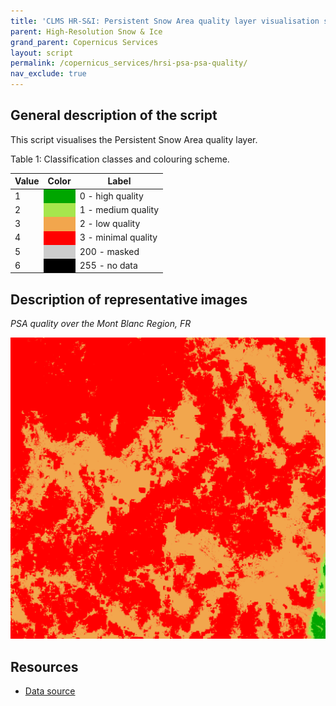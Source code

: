 ```yaml
---
title: 'CLMS HR-S&I: Persistent Snow Area quality layer visualisation script'
parent: High-Resolution Snow & Ice
grand_parent: Copernicus Services
layout: script
permalink: /copernicus_services/hrsi-psa-psa-quality/
nav_exclude: true
---
```



## General description of the script  
This script visualises the Persistent Snow Area quality layer.

Table 1: Classification classes and colouring scheme.

<table>
  <thead>
    <tr>
      <th>Value</th>
      <th>Color</th>
      <th>Label</th>
    </tr>
  </thead>
  <tbody>
    <tr>
      <td>1</td>
      <td style="background-color: #00a600;"></td>
      <td>0 - high quality</td>
    </tr>
    <tr>
      <td>2</td>
      <td style="background-color: #a6e64d;"></td>
      <td>1 - medium quality</td>
    </tr>
    <tr>
      <td>3</td>
      <td style="background-color: #f2a64d;"></td>
      <td>2 - low quality</td>
    </tr>
    <tr>
      <td>4</td>
      <td style="background-color: #ff0000;"></td>
      <td>3 - minimal quality</td>
    </tr>
    <tr>
      <td>5</td>
      <td style="background-color: #cccccc;"></td>
      <td>200 - masked</td>
    </tr>
    <tr>
      <td>6</td>
      <td style="background-color: #000000;"></td>
      <td>255 - no data</td>
    </tr>
</tbody>
</table>  


## Description of representative images
*PSA quality over the Mont Blanc Region, FR* 

![PSA QC](fig/figure.png)  

## Resources

- [Data source](https://land.copernicus.eu/pan-european/biophysical-parameters/high-resolution-snow-and-ice-monitoring/snow-products)
